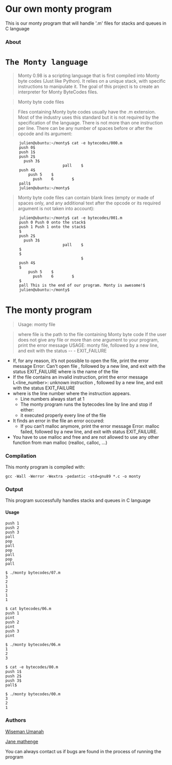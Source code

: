 # Our own monty program

This is our monty program that will handle '.m' files for stacks and queues in C language

### About

# ```The Monty language```

> Monty 0.98 is a scripting language that is first compiled into Monty byte codes (Just like Python). It relies on a unique stack, with specific instructions to manipulate it. The goal of this project is to create an interpreter for Monty ByteCodes files.

> Monty byte code files

> Files containing Monty byte codes usually have the .m extension. Most of the industry uses this standard but it is not required by the specification of the language. There is not more than one instruction per line. There can be any number of spaces before or after the opcode and its argument:
      
```      
      julien@ubuntu:~/monty$ cat -e bytecodes/000.m
      push 0$
      push 1$
      push 2$
        push 3$
                         pall    $
      push 4$
          push 5    $
            push    6        $
      pall$
      julien@ubuntu:~/monty$

```
> Monty byte code files can contain blank lines (empty or made of spaces only, and any additional text after the opcode or its required argument is not taken into account):

```
      julien@ubuntu:~/monty$ cat -e bytecodes/001.m
      push 0 Push 0 onto the stack$
      push 1 Push 1 onto the stack$
      $
      push 2$
        push 3$
                         pall    $
      $
      $
                                 $
      push 4$
      $
          push 5    $
            push    6        $
      $
      pall This is the end of our program. Monty is awesome!$
      julien@ubuntu:~/monty$
```
# The monty program

> Usage: monty file

> where file is the path to the file containing Monty byte code
> If the user does not give any file or more than one argument to your program, print the error message USAGE: monty file, followed by a new line, and exit with the status -- - EXIT_FAILURE
- If, for any reason, it’s not possible to open the file, print the error message Error: Can't open file <file>, followed by a new line, and exit with the status EXIT_FAILURE
where <file> is the name of the file
- If the file contains an invalid instruction, print the error message L<line_number>: unknown instruction <opcode>, followed by a new line, and exit with the status EXIT_FAILURE
- where is the line number where the instruction appears.
  - Line numbers always start at 1
  - The monty program runs the bytecodes line by line and stop if either:
  - it executed properly every line of the file
- It finds an error in the file an error occured: 
  - If you can’t malloc anymore, print the error message Error: malloc failed, followed by a new line, and exit with status EXIT_FAILURE.
- You have to use malloc and free and are not allowed to use any other function from man malloc (realloc, calloc, …)

### Compilation
This monty program is compiled with:
```
gcc -Wall -Werror -Wextra -pedantic -std=gnu89 *.c -o monty
```

### Output
This program successfully handles stacks and queues in C language

#### Usage
```$ cat bytecodes/07.m 
push 1
push 2
push 3
pall
pop
pall
pop
pall
pop
pall

$ ./monty bytecodes/07.m 
3
2
1
2
1
1
```

```
$ cat bytecodes/06.m 
push 1
pint
push 2
pint
push 3
pint

$ ./monty bytecodes/06.m 
1
2
3
```

```
$ cat -e bytecodes/00.m
push 1$
push 2$
push 3$
pall$

$ ./monty bytecodes/00.m
3
2
1
```

### Authors
[Wiseman Umanah](https://github.com/wiseman-umanah)

[Jane mathenge](https://github.com/codingbot995)

You can always contact us if bugs are found in the process of running the program